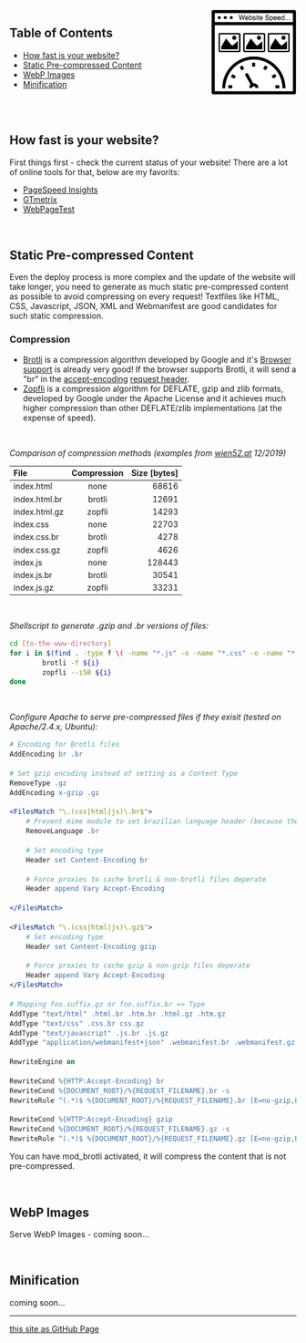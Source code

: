 <img src="website-speed-1280x1280.png" width="150" height="150" alt="Logo" align="right">


## Table of Contents
* [How fast is your website?](#how-fast-is-your-website)
* [Static Pre-compressed Content](#static-pre-compressed-content)
* [WebP Images](#webp-images)
* [Minification](#minification)

<br/>

<br/>

## How fast is your website?
First things first - check the current status of your website! There are a lot of online tools for that, below are my favorits: 
* <a href="https://developers.google.com/speed/pagespeed/insights/" target="_blank">PageSpeed Insights</a>
* <a href="https://gtmetrix.com/" target="_blank">GTmetrix</a>
* <a href="https://www.webpagetest.org/" target="_blank">WebPageTest</a>

<br/>


## Static Pre-compressed Content
Even the deploy process is more complex and the update of the website will take longer, you need to generate as much static pre-compressed content as possible to avoid compressing on every request!
Textfiles like HTML, CSS, Javascript, JSON, XML and Webmanifest are good candidates for such static compression.

### Compression
* <a href="https://github.com/google/brotli">Brotli</a> is a compression algorithm developed by Google and it's <a href="https://caniuse.com/#feat=brotli" target="_blank">Browser support</a> is already very good!
If the browser supports Brotli, it will send a "br" in the <a href="https://developer.mozilla.org/en-US/docs/Web/HTTP/Headers/Accept-Encoding" target="_blank">accept-encoding</a> <a href="https://developer.mozilla.org/en-US/docs/Web/HTTP/Headers" target="_blank">request header</a>.
* <a href="https://github.com/google/zopfli">Zopfli</a> is a compression algorithm for DEFLATE, gzip and zlib formats, developed by Google under the Apache License and it achieves much higher compression than other DEFLATE/zlib implementations (at the expense of speed).

<br/>

*Comparison of compression methods (examples from [wien52.at](https://wien52.at/) 12/2019)*

| File | Compression | Size [bytes] |
|:---|:---:|---:|
| index.html    |     none    |        68616 |
| index.html.br |    brotli   |        12691 |
| index.html.gz |    zopfli   |        14293 |
| index.css     |     none    |        22703 |
| index.css.br  |    brotli   |         4278 |
| index.css.gz  |    zopfli   |         4626 |
| index.js      |     none    |       128443 |
| index.js.br   |    brotli   |        30541 |
| index.js.gz   |    zopfli   |        33231 |

<br/>

*Shellscript to generate .gzip and .br versions of files:*
```bash
cd [to-the-www-directory]
for i in $(find . -type f \( -name "*.js" -o -name "*.css" -o -name "*.html" -o -name "*.webmanifest" \) ); do
        brotli -f ${i}
        zopfli --i50 ${i}
done
```
<br>

*Configure Apache to serve pre-compressed files if they exisit (tested on Apache/2.4.x, Ubuntu):*
```apache
# Encoding for Brotli files
AddEncoding br .br

# Set gzip encoding instead of setting as a Content Type
RemoveType .gz
AddEncoding x-gzip .gz

<FilesMatch "\.(css|html|js)\.br$">
	# Prevent mime module to set brazilian language header (because the file ends with .br)
	RemoveLanguage .br

	# Set encoding type
	Header set Content-Encoding br

	# Force proxies to cache brotli & non-brotli files deperate
	Header append Vary Accept-Encoding

</FilesMatch>

<FilesMatch "\.(css|html|js)\.gz$">
	# Set encoding type
	Header set Content-Encoding gzip

	# Force proxies to cache gzip & non-gzip files deperate
	Header append Vary Accept-Encoding
</FilesMatch>

# Mapping foo.suffix.gz or foo.suffix.br => Type
AddType "text/html" .html.br .htm.br .html.gz .htm.gz
AddType "text/css" .css.br css.gz
AddType "text/javascript" .js.br .js.gz
AddType "application/webmanifest+json" .webmanifest.br .webmanifest.gz

RewriteEngine on

RewriteCond %{HTTP:Accept-Encoding} br
RewriteCond %{DOCUMENT_ROOT}/%{REQUEST_FILENAME}.br -s
RewriteRule ^(.*)$ %{DOCUMENT_ROOT}/%{REQUEST_FILENAME}.br [E=no-gzip,L]

RewriteCond %{HTTP:Accept-Encoding} gzip
RewriteCond %{DOCUMENT_ROOT}/%{REQUEST_FILENAME}.gz -s
RewriteRule ^(.*)$ %{DOCUMENT_ROOT}/%{REQUEST_FILENAME}.gz [E=no-gzip,L]
```

You can have mod_brotli activated, it will compress the content that is not pre-compressed.


<br/>


## WebP Images
Serve WebP Images - coming soon...

<br/>


## Minification
coming soon...


<!--
Make the Web Faster: 
Serve WebP Images to Speed Up Your Website

WebP is an image format for lossy and lossless compression, currently developed by Google.

*** example cwebp aufruf
*** Statistik w52 Vergleich aller xxxxx JPEGs mit same Quality Index zu webp

Usage:
1) as HTML5 picture element
<picture>
  <source srcset="logo.webp" type="image/webp">
  <img src="logo.png" alt="logo">
</picture>
2) transparent, via Apache mod_rewrite
*** example von w52



WebP wikipedia documentation: https://en.wikipedia.org/wiki/WebP
WebP documentation from Google: https://developers.google.com/speed/webp
WebP CLI tool documentation from Google: https://developers.google.com/speed/webp/docs/cwebp
WebP browser support: https://caniuse.com/#search=webp



cwebp -m 6 -pass 10 -mt -q 80
https://medium.com/@vinhlh/how-i-apply-webp-for-optimizing-images-9b11068db349



Content Negotiation.
https://www.igvita.com/2013/05/01/deploying-webp-via-accept-content-negotiation/
https://medium.com/@vinhlh/how-i-apply-webp-for-optimizing-images-9b11068db349


https://en.wikipedia.org/wiki/WebP
WebP is an image format employing both lossy and lossless compression. It is currently developed by Google, based on technology acquired with the purchase of On2 Technologies.

-->

---
[this site as GitHub Page](https://manfredgruber.github.io/website-speed/)

